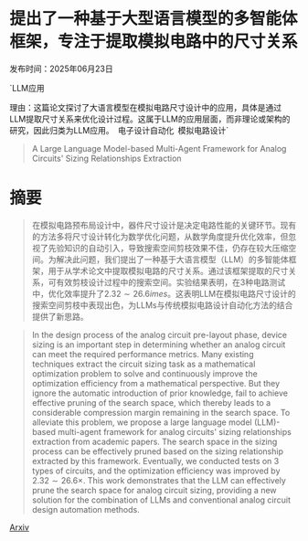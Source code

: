 # 提出了一种基于大型语言模型的多智能体框架，专注于提取模拟电路中的尺寸关系

发布时间：2025年06月23日

`LLM应用

理由：这篇论文探讨了大语言模型在模拟电路尺寸设计中的应用，具体是通过LLM提取尺寸关系来优化设计过程。这属于LLM的应用层面，而非理论或架构的研究，因此归类为LLM应用。` `电子设计自动化` `模拟电路设计`

> A Large Language Model-based Multi-Agent Framework for Analog Circuits' Sizing Relationships Extraction

# 摘要

> 在模拟电路预布局设计中，器件尺寸设计是决定电路性能的关键环节。现有的方法多将尺寸设计转化为数学优化问题，从数学角度提升优化效率，但忽视了先验知识的自动引入，导致搜索空间剪枝效果不佳，仍存在较大压缩空间。为解决此问题，我们提出了一种基于大语言模型（LLM）的多智能体框架，用于从学术论文中提取模拟电路的尺寸关系。通过该框架提取的尺寸关系，可有效剪枝设计过程中的搜索空间。实验结果表明，在3种电路测试中，优化效率提升了$2.32 \sim 26.6 	imes$。这表明LLM在模拟电路尺寸设计的搜索空间剪枝中表现出色，为LLMs与传统模拟电路设计自动化方法的结合提供了新思路。

> In the design process of the analog circuit pre-layout phase, device sizing is an important step in determining whether an analog circuit can meet the required performance metrics. Many existing techniques extract the circuit sizing task as a mathematical optimization problem to solve and continuously improve the optimization efficiency from a mathematical perspective. But they ignore the automatic introduction of prior knowledge, fail to achieve effective pruning of the search space, which thereby leads to a considerable compression margin remaining in the search space. To alleviate this problem, we propose a large language model (LLM)-based multi-agent framework for analog circuits' sizing relationships extraction from academic papers. The search space in the sizing process can be effectively pruned based on the sizing relationship extracted by this framework. Eventually, we conducted tests on 3 types of circuits, and the optimization efficiency was improved by $2.32 \sim 26.6 \times$. This work demonstrates that the LLM can effectively prune the search space for analog circuit sizing, providing a new solution for the combination of LLMs and conventional analog circuit design automation methods.

[Arxiv](https://arxiv.org/abs/2506.18424)